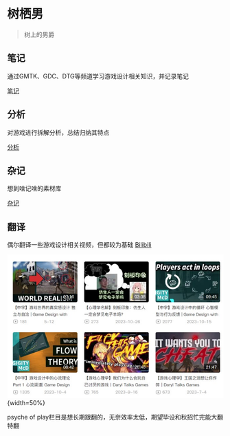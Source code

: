 # 树栖男

> 树上的男爵

## 笔记

通过GMTK、GDC、DTG等频道学习游戏设计相关知识，并记录笔记

[笔记](./01method.md) 

## 分析

对游戏进行拆解分析，总结归纳其特点

[分析](./02appr.md) 

## 杂记

想到啥记啥的素材库

[杂记](./03bee.md) 

## 翻译

偶尔翻译一些游戏设计相关视频，但都较为基础 [Bilibili](https://space.bilibili.com/8299686)

![](img/tr.jpg){width=50%}

psyche of play栏目是想长期跟翻的，无奈效率太低，期望毕设和秋招忙完能大翻特翻


